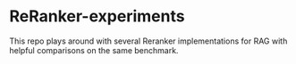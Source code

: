 # ReRanker-experiments

This repo plays around with several Reranker implementations for RAG with helpful comparisons on the same benchmark.
